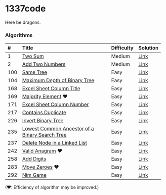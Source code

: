 1337code
========

Here be dragons.

### Algorithms

| #   | Title                                              | Difficulty | Solution    |
|:--- |:-------------------------------------------------- |:---------- |:----------- |
| 1   | [Two Sum][]                                        | Medium     | [Link][1]   |
| 2   | [Add Two Numbers][]                                | Medium     | [Link][2]   |
| 100 | [Same Tree][]                                      | Easy       | [Link][100] |
| 104 | [Maximum Depth of Binary Tree][]                   | Easy       | [Link][104] |
| 168 | [Excel Sheet Column Title][]                       | Easy       | [Link][168] |
| 169 | [Majority Element][] &hearts;                      | Easy       | [Link][169] |
| 171 | [Excel Sheet Column Number][]                      | Easy       | [Link][171] |
| 217 | [Contains Duplicate][]                             | Easy       | [Link][217] |
| 226 | [Invert Binary Tree][]                             | Easy       | [Link][226] |
| 235 | [Lowest Common Ancestor of a Binary Search Tree][] | Easy       | [Link][235] |
| 237 | [Delete Node in a Linked List][]                   | Easy       | [Link][237] |
| 242 | [Valid Anagram][] &hearts;                         | Easy       | [Link][242] |
| 258 | [Add Digits][]                                     | Easy       | [Link][258] |
| 283 | [Move Zeroes][] &hearts;                           | Easy       | [Link][283] |
| 292 | [Nim Game][]                                       | Easy       | [Link][292] |

(&hearts;: Efficiency of algorithm may be improved.)

[Add Digits]: https://leetcode.com/problems/add-digits/
[Add Two Numbers]: https://leetcode.com/problems/add-two-numbers/
[Contains Duplicate]: https://leetcode.com/problems/contains-duplicate/
[Delete Node in a Linked List]: https://leetcode.com/problems/delete-node-in-a-linked-list/
[Excel Sheet Column Number]: https://leetcode.com/problems/excel-sheet-column-number/
[Excel Sheet Column Title]: https://leetcode.com/problems/excel-sheet-column-title/
[Invert Binary Tree]: https://leetcode.com/problems/invert-binary-tree/
[Lowest Common Ancestor of a Binary Search Tree]: https://leetcode.com/problems/lowest-common-ancestor-of-a-binary-search-tree/
[Majority Element]: https://leetcode.com/problems/majority-element/
[Maximum Depth of Binary Tree]: https://leetcode.com/problems/maximum-depth-of-binary-tree/
[Move Zeroes]: https://leetcode.com/problems/move-zeroes/
[Nim Game]: https://leetcode.com/problems/nim-game/
[Same Tree]: https://leetcode.com/problems/same-tree/
[Two Sum]: https://leetcode.com/problems/two-sum/
[Valid Anagram]: https://leetcode.com/problems/valid-anagram/

[1]: ./src/com/gokeii/algorithms/easy/twoSum/TwoSum.java
[2]: ./src/com/gokeii/algorithms/easy/addTwoNumbers/AddTwoNumbers.java
[100]: ./src/com/gokeii/algorithms/easy/sameTree/SameTree.java
[104]: ./src/com/gokeii/algorithms/easy/maximumDepthOfBinaryTree/MaximumDepthOfBinaryTree.java
[168]: ./src/com/gokeii/algorithms/easy/excelSheetColumnTitle/ExcelSheetColumnTitle.java
[169]: ./src/com/gokeii/algorithms/easy/majorityElement/MajorityElement.java
[171]: ./src/com/gokeii/algorithms/easy/excelSheetColumnNumber/ExcelSheetColumnNumber.java
[217]: ./src/com/gokeii/algorithms/easy/containsDuplicate/ContainsDuplicate.java
[226]: ./src/com/gokeii/algorithms/easy/invertBinaryTree/InvertBinaryTree.java
[235]: ./src/com/gokeii/algorithms/easy/lowestCommonAncestorOfABinarySearchTree/LowestCommonAncestorOfABinarySearchTree.java
[237]: ./src/com/gokeii/algorithms/easy/deleteNodeInALinkedList/DeleteNodeInALinkedList.java
[242]: ./src/com/gokeii/algorithms/easy/validAnagram/ValidAnagram.java
[258]: ./src/com/gokeii/algorithms/easy/addDigits/AddDigits.java
[283]: ./src/com/gokeii/algorithms/easy/moveZeroes/MoveZeroes.java
[292]: ./src/com/gokeii/algorithms/easy/nimGame/NimGame.java